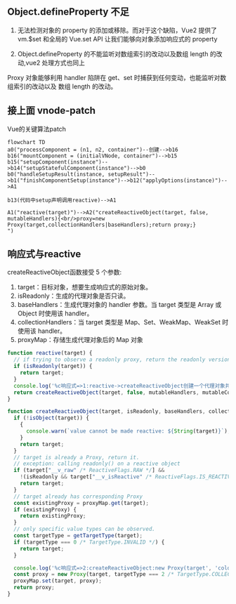 

## Object.defineProperty 不足
1. 无法检测对象的 property 的添加或移除。而对于这个缺陷，Vue2 提供了 vm.$set 和全局的 Vue.set API 让我们能够向对象添加响应式的 property

2. Object.defineProperty 的不能监听对数组索引的改动以及数组 length 的改动,vue2 处理方式也同上

Proxy 对象能够利用 handler 陷阱在 get、set 时捕获到任何变动，也能监听对数组索引的改动以及 数组 length 的改动。

## 接上面 vnode-patch
Vue的关键算法patch
```mermaid
flowchart TD
a0("processComponent = (n1, n2, container")--创建-->b16
b16("mountComponent = (initialVNode, container")-->b15
b15("setupComponent(instance")-->b14("setupStatefulComponent(instance")-->b0
b0("handleSetupResult(instance, setupResult")-->b1("finishComponentSetup(instance")-->b12("applyOptions(instance)")-->A1

b13(代码中setup声明调用reactive)-->A1

A1("reactive(target)")-->A2("createReactiveObject(target, false, mutableHandlers){<br/>proxy=new Proxy(target,collectionHandlers|baseHandlers);return proxy;}
")
```

## 响应式与reactive
createReactiveObject函数接受 5 个参数:

1. target：目标对象，想要生成响应式的原始对象。
2. isReadonly：生成的代理对象是否只读。
3. baseHandlers：生成代理对象的 handler 参数。当 target 类型是 Array 或 Object 时使用该 handler。
4. collectionHandlers：当 target 类型是 Map、Set、WeakMap、WeakSet 时使用该 handler。
5. proxyMap：存储生成代理对象后的 Map 对象
```javaScript
function reactive(target) {
  // if trying to observe a readonly proxy, return the readonly version.
  if (isReadonly(target)) {
    return target;
  }
  console.log('%c响应式=>1:reactive->createReactiveObject创建一个代理对象并返回', 'color:chartreuse')
  return createReactiveObject(target, false, mutableHandlers, mutableCollectionHandlers, reactiveMap);
}

function createReactiveObject(target, isReadonly, baseHandlers, collectionHandlers, proxyMap) {
  if (!isObject(target)) {
    {
      console.warn(`value cannot be made reactive: ${String(target)}`);
    }
    return target;
  }
  // target is already a Proxy, return it.
  // exception: calling readonly() on a reactive object
  if (target["__v_raw" /* ReactiveFlags.RAW */] &&
    !(isReadonly && target["__v_isReactive" /* ReactiveFlags.IS_REACTIVE */])) {
    return target;
  }
  // target already has corresponding Proxy
  const existingProxy = proxyMap.get(target);
  if (existingProxy) {
    return existingProxy;
  }
  // only specific value types can be observed.
  const targetType = getTargetType(target);
  if (targetType === 0 /* TargetType.INVALID */) {
    return target;
  }

  console.log('%c响应式=>2:createReactiveObject:new Proxy(target', 'color:chartreuse')
  const proxy = new Proxy(target, targetType === 2 /* TargetType.COLLECTION */ ? collectionHandlers : baseHandlers);
  proxyMap.set(target, proxy);
  return proxy;
}
```